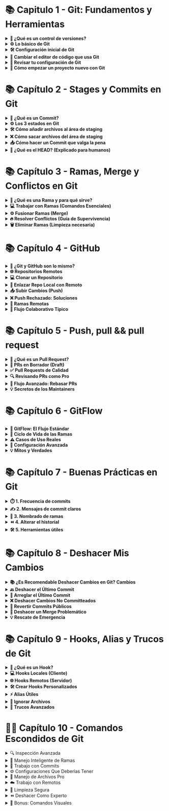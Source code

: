 # 📚 Capitulo 1 - Git: Fundamentos y Herramientas

<details> <summary><strong>🔗 ¿Qué es un control de versiones?</strong></summary>
  
Un control de versiones es básicamente un sistema que guarda todos los cambios que haces en el código de un proyecto. Así puedes tener un historial completo de todo lo que ha pasado, como:

¿Quién lo cambió?

¿Cuándo lo hizo?

¿Qué modificó exactamente?

Sirve mucho para no perderte, volver atrás si algo sale mal y trabajar en equipo sin pisarse el código.

</details> <details> <summary><strong>⚙️ Lo básico de Git</strong></summary>
  
La base de Git son los repositorios, que son como carpetas donde se guardan todas las versiones de tus archivos y los cambios que haces. 
Pueden ser:

Locales: Están en tu computadora.

Remotos: Están en internet (como GitHub), para que varios puedan trabajar juntos.

Git usa ramas (branches), que te dejan hacer cosas nuevas sin tocar el código principal (que suele estar en main).

</details> <details> <summary><strong>🛠 Configuración inicial de Git</strong></summary>
Antes de empezar, tienes que decirle a Git quién eres con tu nombre y correo. Se hace así:

``` bash
git config --global user.name "Tu Nombre"  
git config --global user.email "tuemail@dominio.com"
```  
Así todos tus cambios quedan con tu firma.

</details> <details> <summary><strong>🎨 Cambiar el editor de código que usa Git</strong></summary> Si quieres que Git abra tu editor favorito (como VSCode) cuando necesite que escribas algo, lo puedes configurar así:
  
``` bash
git config --global core.editor "code --wait"
``` 
</details> <details> <summary><strong>🔧 Revisar tu configuración de Git</strong></summary> Para ver cómo tienes configurado Git, usa: 
  
``` bash
git config --list
```   
Te muestra todo, desde tu nombre hasta el editor que usas.

</details> <details> <summary><strong>🚀 Cómo empezar un proyecto nuevo con Git</strong></summary> Para crear un repositorio Git 
 
🚀 Cuando estás comenzando un proyecto nuevo en Git, lo primero que debes hacer es navegar a la carpeta donde se encuentra tu proyecto, y luego inicializar un repositorio para que Git comience a rastrear los cambios en tus archivos. A continuación, te explico el proceso completo de inicialización, configuración y primer commit. 📂🔍

1. 🗂️ Navegar a la Carpeta de tu Proyecto
Primero, abre la terminal o línea de comandos y navega hasta la carpeta donde se encuentra tu proyecto. Usa el comando `cd` (change directory) para moverte a la carpeta deseada:

```bash
cd /ruta/a/tu/proyecto
```
Si el proyecto está en tu escritorio, por ejemplo, el comando podría ser algo como:

```bash
cd ~/Desktop/mi-proyecto
```
🔍 Asegúrate de estar en el directorio correcto antes de proceder.

2. ⚙️ Inicializar un Repositorio Git en Tu Proyecto
Una vez que estés dentro de la carpeta de tu proyecto, el siguiente paso es inicializar un repositorio Git para que Git comience a rastrear todos los cambios que hagas. Para hacerlo, ejecuta el siguiente comando:

```bash
git init
```
🛠️ Este comando creará un directorio oculto llamado .git en tu proyecto, donde Git almacenará todos los archivos e información necesaria para el control de versiones.


</details>

# 📚 Capítulo 2 - Stages y Commits en Git

<details>
  <summary><strong>🔗 ¿Qué es un Commit?</strong></summary>

Un **commit** es como tomar una foto de tu proyecto en un momento exacto. Imagina que cada vez que haces commit, Git guarda una instantánea perfecta de cómo están todos tus archivos en ese instante.

Lo genial es que cada commit guarda:
- 📝 Todos los cambios que preparaste con `git add`
- 👤 Tu nombre y correo (como firmas digitales)
- 📅 La fecha y hora exacta del cambio
- ✉️ El mensaje que escribiste explicando por qué hiciste esos cambios

Ejemplo de un commit real:
```bash
commit a1b2c3d4e5f6g7h8i9j0k1l2m3n4o5p6
Author: Carlos Gómez <carlos@ejemplo.com>
Date:   Tue Oct 10 15:30:22 2023 -0500

    fix: repara el cálculo de descuentos
    
    Se corrigió el error que duplicaba los descuentos en compras
    mayores a $100.000
```
Los commits son la base para trabajar en equipo y poder volver atrás si algo sale mal. ¡Como una máquina del tiempo para tu código!

</details><details> <summary><strong>⚙️ Los 3 estados en Git</strong></summary>
  
Git maneja tus archivos como si pasaran por tres fases:

📝 Modified (Modificado)

Has hecho cambios pero no los has "marcado" para guardar

Como tener borradores de un documento que aún no envías

📦 Staged (Preparado)

Has dicho "esto quiero guardarlo" con git add

Los cambios están listos para la foto final (commit)

```bash
git add script.js  # Prepara solo este archivo
git add .         # Prepara todos los cambios
```
💾 Committed (Confirmado)

La foto ya está tomada y guardada en el historial

Se hace con:

```bash
git commit -m "feat: añade función de búsqueda"
```
Usa git status para ver en qué estado está cada archivo.

</details><details> <summary><strong>🛠 Cómo añadir archivos al área de staging</strong></summary>
  
El área de staging es como una bandeja donde pones los cambios que quieres guardar. Para usarla:

```bash
# Añade un archivo específico
git add index.html

# Añade todos los archivos .js
git add *.js

# Añade TODO lo modificado (con cuidado)
git add .
```
Si quieres ser más selectivo:

```bash
git add -p  # Te pregunta cambio por cambio
```
Recuerda: Lo que no añadas a staging no se guardará en el commit. ¡Revisa siempre con git status antes de continuar!

</details><details> <summary><strong>❌ Cómo sacar archivos del área de staging</strong></summary>
  
¡Ups! ¿Añadiste algo por error? No pasa nada:

```bash
# Saca un archivo específico (pero guarda los cambios)
git reset HEAD archivo-accidental.txt
```
# Saca TODO del staging (pero no borra los cambios)
git reset HEAD
```
Ejemplo práctico:

```bash
$ git add .  # Añadí todo por error
$ git reset HEAD config.yml  # Saco solo este
```
Importante: Esto NO borra tus cambios, solo los saca del área de preparación.

</details><details> <summary><strong>📤 Cómo hacer un Commit que valga la pena</strong></summary>
  
Un buen commit es como un buen mensaje de texto: claro y al punto.

Estructura recomendada:

```bash
git commit -m "tipo: descripción breve" -m "Detalles adicionales..."
```
Tipos de commits útiles:

fix: para correcciones de errores

feat: para nuevas funcionalidades

docs: para cambios en documentación

chore: para tareas de mantenimiento

Ejemplo real:

```bash
git commit -m "feat: añade login con Google" -m "Implementa autenticación OAuth 2.0
para login con cuentas Google. Incluye validación 
de tokens y manejo de errores."
```
Tip: Usa git commit --amend para arreglar el último commit si te equivocaste.

</details><details> <summary><strong>🔄 ¿Qué es el HEAD? (Explicado para humanos)</strong></summary>
  
HEAD es como tu "ubicación actual" en Git. Imagínalo como:

👆 Un dedo señalando el commit donde estás parado

📍 Un marcador que sigue tu posición en el historial

Cosas importantes sobre HEAD:

Siempre apunta al último commit de tu rama actual

Se mueve automáticamente cuando haces nuevos commits

Puedes ver qué commit está señalando con:

```bash
git show HEAD
```
Cuando cambias de rama, HEAD se mueve para apuntar al último commit de esa nueva rama.

Tip : Usa git log para ver tu historial de commits y confirmar que todo está como quieres.

</details>

# 📚 Capítulo 3 - Ramas, Merge y Conflictos en Git

<details>

  <summary><strong>🔀 ¿Qué es una Rama y para qué sirve?</strong></summary>

Las ramas son como **líneas de tiempo alternativas** para tu proyecto. Imagina que:

- 🌱 Cada rama es un universo paralelo donde puedes experimentar
- 🛡️ La rama principal (`main/master`) queda protegida
- 🧪 Perfecto para probar nuevas ideas sin romper lo que ya funciona

**Casos de uso reales:**
```bash
# Nueva funcionalidad
git checkout -b feature/login-social

# Corrección urgente 
git checkout -b hotfix/pago-fallido

# Refactorización
git checkout -b refactor/mejora-performance
```
📌 Dato curioso: Las ramas son solo punteros ligeros a commits, ¡no duplican tu repositorio!

</details><details> <summary><strong>💻 Trabajar con Ramas (Comandos Esenciales)</strong></summary>
  
Crear y moverse entre ramas:

```bash
# Crea rama y cámbiate a ella (en un solo paso)
git checkout -b nueva-rama

# Alternativa moderna (Git 2.23+)
git switch -c nueva-rama

# Listar todas las ramas (local y remotas)
git branch -a

# Ver rama actual
git branch --show-current
```
Flujo de trabajo típico:

1️⃣ **Creas rama desde main** (siempre actualizada)  
2️⃣ **Trabajas en tus cambios**  
3️⃣ **Haces commits frecuentes**  
4️⃣ **Fusionas cuando está lista**  
5️⃣ **Eliminas la rama** (¡no acumules basura!)

</details><details> <summary><strong>⚙️ Fusionar Ramas (Merge)</strong></summary>
  
Fusión básica:

```bash
# 1. Vuelve a la rama principal
git checkout main

# 2. Actualiza con los últimos cambios
git pull origin main

# 3. Fusiona la rama feature
git merge feature/awesome
```
Tipos de merge:

🔀 Fast-forward: Cuando no hay divergencias

🔄 3-way merge: Cuando ambas ramas tienen cambios distintos

🧩 Squash merge: Combina todos los commits en uno solo (ideal para limpieza)

Ejemplo visual:
```bash
main:    A -- B -- C
               \
feature:        D -- E
```
Después de git merge feature:
``` bash
main: A -- B -- C -- F (merge commit)
               \     /
feature:        D -- E
```
</details><details> <summary><strong>🔥 Resolver Conflictos (Guía de Supervivencia)</strong></summary>
  
Cuando Git te dice:
```bash
CONFLICT (content): Merge conflict in archivo.txt
Automatic merge failed; fix conflicts and then commit the result.
Pasos para resolver:
```

Abre el archivo conflictivo

Busca los marcadores:
```bash
python
<<<<<<< HEAD
Tu versión actual
=======
Versión que intentas fusionar
>>>>>>> rama-conflicto
```
Edita para dejar solo lo correcto

Finaliza la resolución:

```bash
git add archivo-resuelto.txt
git commit  # Git autocompleta el mensaje
```
Herramientas útiles:

VS Code tiene resaltado de conflictos integrado

Usa git mergetool para abrir ayudas visuales

</details><details> <summary><strong>🗑️ Eliminar Ramas (Limpieza necesaria)</strong></summary>
  
Eliminación segura:

```bash
# Elimina rama local (solo si está fusionada)
git branch -d rama-vieja

# Fuerza eliminación (no fusionada)
git branch -D rama-experimental

# Elimina rama remota
git push origin --delete rama-remota-obsoleta
```
Verifica antes de borrar:

```bash
# Muestra ramas ya fusionadas
git branch --merged

# Ramas no fusionadas
git branch --no-merged
```
💡 Tip : Usa nombres descriptivos como feat/user-profile en vez de rama1

</details>

# 📚 Capítulo 4 - GitHub

<details>
  <summary><strong>🔗 ¿Git y GitHub son lo mismo?</strong></summary>

¡Error común! Son **herramientas diferentes** pero complementarias:

- 🛠️ **Git**: El motor de control de versiones (local)
- ☁️ **GitHub**: La plataforma para alojar repositorios (remoto)

Ejemplo práctico:
```bash
# Esto es Git (local)
git init

# Esto interactúa con GitHub (remoto)
git remote add origin https://github.com/usuario/repo.git
```
Analogía: Git es como tu computadora personal, GitHub es como Dropbox para tu código.

</details><details> <summary><strong>🌐 Repositorios Remotos</strong></summary>
  
Tu backup en la nube para proyectos. Para configurarlo:

Crea repo en GitHub (botón verde "+ New repository")

Conecta tu repo local:

```bash
git remote add origin URL_DEL_REPO
git push -u origin main
```
Dato clave: Puedes tener múltiples remotos:

```bash
git remote add upstream URL_FORK  # Para proyectos open source
```
</details><details> <summary><strong>💻 Clonar un Repositorio</strong></summary>
  
El "Descargar proyecto" de los programadores:

```bash
# Forma básica
git clone https://github.com/usuario/repo.git

# Con nombre personalizado para la carpeta
git clone URL nombre-personalizado

# Para repos privados (requiere configuración SSH)
git clone git@github.com:usuario/repo.git
```
Tip: Usa gh repo clone usuario/repo si tienes GitHub CLI instalado.

</details><details> <summary><strong>🔗 Enlazar Repo Local con Remoto</strong></summary>

Cuando ya tienes código local y quieres subirlo:

```bash
# Paso 1: Crear conexión
git remote add origin URL_DEL_REPO

# Paso 2: Verificar
git remote -v  # Debe mostrar fetch/push

# Paso 3: Primer push
git push -u origin main
```
Si te equivocas de URL:

```bash
git remote set-url origin NUEVA_URL
```
</details><details> <summary><strong>📤 Subir Cambios (Push)</strong></summary>
  
El equivalente a "Guardar en la nube":

```bash
# Forma estándar
git push origin main

# Forma corta (solo si ya configuraste upstream)
git push

# Forzar push (¡Cuidado! Solo para emergencias)
git push --force-with-lease
```
Flujo completo:

```bash
git add .
git commit -m "feat: añade funcionalidad X"
git push
```
</details><details> <summary><strong>❌ Push Rechazado: Soluciones</strong></summary>
  
Causas comunes:

Alguien más subió cambios antes que tú

Historial incompatible

Solución paso a paso:

```bash
# 1. Baja los últimos cambios
git pull origin main

# 2. Resuelve conflictos si los hay
# (Edita los archivos marcados)

# 3. Vuelve a intentar
git push
```
Caso extremo (si el pull crea commits innecesarios):

```bash
git fetch origin
git rebase origin/main
git push
```
</details><details> <summary><strong>🌱 Ramas Remotas</strong></summary>
  
Para publicar una rama local:

```bash
# Publicar rama por primera vez
git push -u origin mi-rama

# Actualizar rama existente
git push origin mi-rama

# Ver todas las ramas remotas
git branch -r
```
Eliminar rama remota:

```bash
git push origin --delete rama-obsoleta
Consejo: Usa nombres descriptivos:

feat/login-social en vez de rama1

fix/error-api en vez de patch
```
</details><details> <summary><strong>🚀 Flujo Colaborativo Típico</strong></summary>
  
Clona el repo:

```bash
git clone URL
```
Crea tu rama:

```bash
git checkout -b mi-feature
```
Trabaja y haz commits:

```bash
git add .
git commit -m "feat: añade X"
```
Sincroniza con los últimos cambios:

```bash
git fetch origin
git rebase origin/main
```
Sube tus cambios:

```bash
git push origin mi-feature
```
Crea Pull Request en GitHub

</details>

# 📚 Capítulo 5 - Push, pull && pull request

<details>
  <summary><strong>🔗 ¿Qué es un Pull Request?</strong></summary>

Un **Pull Request (PR)** es como proponer una mejora en un proyecto compartido. Imagina que:

- ✉️ Es una solicitud formal para incluir tus cambios
- 👀 Permite revisiones de código antes de fusionar
- 🤝 Facilita el trabajo en equipo

**Flujo completo desde terminal**:
```bash
# 1. Crea una rama específica
git checkout -b fix/login-error

# 2. Haz tus cambios y commitea
git add .
git commit -m "fix: corrige validación de email en login"

# 3. Sube la rama
git push origin fix/login-error

# 4. Crea el PR (requiere GitHub CLI)
gh pr create \
  --title "Corrige validación de emails" \
  --body "Soluciona el problema con dominios .edu" \
  --reviewer equipo-qa
```
Dato : En GitHub, los PR generan automáticamente:

✅ Checks de integración continua

💬 Hilos de discusión

🔍 Vista de diferencias (diffs)

</details><details> <summary><strong>📝 PRs en Borrador (Draft)</strong></summary>
  
Los Draft PRs son como "Trabajo en progreso" para tu código:

¿Cuándo usarlos?

🚧 Cuando necesitas feedback temprano

⏳ Para cambios complejos que llevarán tiempo

👥 Para coordinar con otros devs

Cómo gestionarlos:

```bash
# Crear PR como borrador (CLI)
gh pr create --draft

# Convertir a PR listo (desde GitHub UI)
# O via CLI:
gh pr ready 1234  # Número del PR
```
Ventajas:

🔒 No se puede mergear accidentalmente

🏷 Se ve diferente en la lista de PRs

💡 Permite recibir sugerencias tempranas

</details><details> <summary><strong>✅ Pull Requests de Calidad</strong></summary>
  
Plantilla para PRs efectivas:

```bash
## Qué hace este PR
- Corrige el cálculo de impuestos para clientes internacionales
- Añade validación de formato VAT

## Por qué es necesario
Fixes #123  (Referencia al issue)

## Capturas (opcional)
| Antes         | Después       |
|-------        |---------      |
| ![Error](url) | ![Fixed](url) |

## Cómo probar
1. Ejecutar `npm test`
2. Verificar flujo de checkout con:
   ```bash
   curl -X POST /checkout -d '{"country": "DE"}'
```
**Errores comunes a evitar**:
- 🔄 Mezclar múltiples funcionalidades en un PR
- 📝 Mensajes genéricos como "Fix bugs"
- 🚫 Ignorar las guías de estilo del proyecto
</details>

<details>
  <summary><strong>🔍 Revisando PRs como Pro</strong></summary>

**Comandos útiles para revisores**:
```bash
# Probar localmente el PR
gh pr checkout 1234

# Ver cambios directamente en terminal
gh pr diff 1234

# Aprobar con comentario
gh pr review 1234 --approve -b "LGTM!"
```
Checklist de revisión:

🔎 El código cumple su propósito

🧪 Tiene tests adecuados

📚 La documentación se actualizó

🎨 Sigue el estilo del proyecto

⚡ No introduce regresiones

Ejemplo de feedback constructivo:

Sugerencia para `validation.js`:
```javascript
// En vez de:
if (email.includes('@'))
// Podría ser:
if (isValidEmail(email))  // Usa la función existente
Esto mantendría consistencia con el resto del códigobase.
```
</details>

<details>
  <summary><strong>🚀 Flujo Avanzado: Rebasar PRs</strong></summary>

Cuando tu PR tiene conflictos:

```bash
# 1. Traer últimos cambios
git fetch origin main

# 2. Rebasar tu rama
git checkout mi-pr
git rebase origin/main

# 3. Resolver conflictos (si los hay)
git mergetool

# 4. Forzar push actualizado
git push --force-with-lease
```
Beneficios:

🧹 Mantiene el historial limpio

🔗 Evita commits de merge innecesarios

🚦 Facilita la revisión lineal

</details><details> <summary><strong>💡 Secretos de los Maintainers</strong></summary>
  
Comandos para gestión avanzada:

```bash
# Combinar PR con squash (CLI)
gh pr merge 1234 --squash

# Hacer merge desde terminal
gh pr merge 1234 --merge

# Revertir un PR mal mergeado
gh pr revert 1234
```
</details>

# 📚 Capítulo 6 - GitFlow

<details>

  <summary><strong>🔀 GitFlow: El Flujo Estándar</strong></summary>

GitFlow es como el **sistema de metro** de tu código: líneas claras con paradas definidas. Así funciona:

### 🚉 Estaciones principales (ramas permanentes)
```bash
# Línea de producción (nunca cierra)
git branch main

# Línea de pre-producción (todos suben aquí primero)
git branch develop
```
🚋 Trenes temporales (ramas de trabajo)
```bash
# Tren de nuevas características (feature)
git checkout -b feature/user-auth develop

# Tren de emergencia (hotfix)
git checkout -b hotfix/404-error main

# Tren de lanzamiento (release)
git checkout -b release/v1.3 develop
```
Comandos clave para conductores:

```bash
# Iniciar GitFlow (configura automáticamente todo)
git flow init

# Lanzar nueva feature
git flow feature start search-filters
```
Diagrama del metro:
```bash
main    ——○————————○————————○—————○
           \       |       /
develop    —○—○—○—○—○—○—○—
             /     |     \
feature    ○○○   ○○○   ○○○
```
</details><details> <summary><strong>🔄 Ciclo de Vida de las Ramas</strong></summary>
  
1. Features (2-3 días de vida):

```bash
# Abrir línea nueva
git flow feature start payment-gateway

# Subir al repositorio
git flow feature publish payment-gateway

# Cerrar línea (fusiona a develop)
git flow feature finish payment-gateway
```
2. Hotfixes (Horas):

```bash
git flow hotfix start session-expiry
# ...correcciones rápidas...
git flow hotfix finish session-expiry  # Fusiona a main y develop
```
3. Releases (1-2 semanas):

```bash
git flow release start v1.4
# ...preparar lanzamiento...
git flow release finish v1.4  # Fusiona a main y develop
```
Tip: Usa etiquetas semánticas:

```bash
git tag -a v1.4.0 -m "Lanzamiento estable"
```
</details><details> <summary><strong>⚠️ Casos de Uso Reales</strong></summary>
  
Cuándo usar GitFlow:

🏦 Proyectos empresariales con ciclos de lanzamiento fijos

📱 Apps móviles con versionado estricto

🛠️ Equipos >5 desarrolladores

Cuándo evitar GitFlow:

🚀 Startups con deploy continuo

🧪 Proyectos experimentales

👨‍💻 Equipos pequeños (<3 personas)

Ejemplo en la vida real:

```bash
# 1. Desarrollo normal
git flow feature start dark-mode
git commit -m "feat: añade toggle dark/light"

# 2. Lanzamiento
git flow release start v2.1
git flow release finish v2.1

# 3. Emergencia
git flow hotfix start login-crash
git commit -m "fix: null pointer en auth"
git flow hotfix finish login-crash
```
</details><details> <summary><strong>🔧 Configuración Avanzada</strong></summary>
  
Personaliza nombres de ramas:

```bash
git config gitflow.prefix.feature "func/"
git config gitflow.prefix.hotfix "parche/"
```
Integración con CI/CD:
```bash
# Ejemplo .gitlab-ci.yml
stages:
  - test
  - deploy

test_feature:
  only:
    - /^func/.*$/
  script: npm test

deploy_prod:
  only:
    - main
  script: ./deploy.sh
```
Herramientas visuales:

```bash
git log --graph --abbrev-commit --decorate --all
# O instala:
brew install tig  # Navegador interactivo
```
</details><details> <summary><strong>💡 Mitos y Verdades</strong></summary>

Mito: "GitFlow es obligatorio para proyectos serios"
Realidad: Muchos proyectos modernos prefieren GitHub Flow o Trunk-Based

Mito: "Las ramas de release son innecesarias"
Realidad: Son útiles para:

📦 Preparar changelogs

🔍 Última ronda de testing

🏷 Versionado preciso

Comparación de comandos:

Acción	GitFlow	GitHub Flow
Nueva func	git flow feature start	git checkout -b feat
Deploy	git flow release finish	git push origin main
Fix urgente	git flow hotfix start	git checkout -b fix

</details>

# 📚 Capítulo 7 - Buenas Prácticas en Git

<details>
  <summary><strong>⏱️ 1. Frecuencia de commits</strong></summary>

Haz commits frecuentes, pero con sentido. Es mejor hacer varios commits pequeños que uno enorme al final del día. Piensa en commits como puntos de guardado lógicos: cuando arreglas un bug específico o añades una función completa.

```bash
# ✅ Así sí:
git commit -m "fix: corrige error de validación en formulario"

# ❌ Así no:
git commit -m "muchos cambios"
```
🔹 No hagas commits de cambios sin importancia. Cada commit debe tener un propósito claro.

</details><details> <summary><strong>✍️ 2. Mensajes de commit claros</strong></summary>
  
📌 Usa verbos en imperativo (añade, corrige, elimina) y sé específico:

```bash
# 💚 Buen ejemplo:
git commit -m "feat: añade paginación a lista de productos"

# 💔 Mal ejemplo:
git commit -m "paginación"
```
📝 Si el cambio necesita explicación, usa el cuerpo del commit:

```bash
git commit -m "fix: corrige cálculo de impuestos" -m "
- Problema: no consideraba tasa regional
- Solución: añade campo 'tax_rate' al cálculo
- Impacto: afecta reportes fiscales
"
```
🏷️ Prefijos útiles:

feat:: nueva funcionalidad 🆕

fix:: corrección de errores 🐛

docs:: cambios en documentación 📄

</details><details> <summary><strong>🌿 3. Nombrado de ramas</strong></summary>
  
Usa nombres descriptivos y consistentes:

```bash
# 🌟 Para nuevas funcionalidades:
git checkout -b feat/buscador-avanzado

# 🛠️ Para correcciones:
git checkout -b fix/error-login-movil

# 🎫 Si usas sistema de tickets:
git checkout -b fix/PROJ-123-error-404
```
⚠️ Evita nombres genéricos como "prueba" o "cambios".

</details><details> <summary><strong>⏪ 4. Alterar el historial</strong></summary>

🚨 Normalmente no debes modificar el historial de commits, especialmente si ya los compartiste. Pero hay excepciones:

Para commits locales no compartidos:

```bash
git commit --amend  # ✏️ Corrige el último commit
```
Si subiste información sensible:

```bash
git filter-branch --force --index-filter 'git rm --cached --ignore-unmatch archivo-secreto.txt' --prune-empty --tag-name-filter cat -- --all
```
🔒 La alternativa segura:

```bash
git revert mal_commit  # ↩️ Crea commit que deshace cambios
```
</details><details> <summary><strong>🛠️ 5. Herramientas útiles</strong></summary>
  
🔍 Para verificar cambios antes de commitear:

```bash
git diff --staged
```
📜 Para ver el historial claro:

```bash
git log --oneline --graph
```
🧩 Para manejar cambios complejos:

```bash
git add -p  # ➕ Añade cambios interactivamente
```
⚡ Alias recomendados (añade a tu .gitconfig):

```ini
[alias]
hist = log --pretty=format:'%h %ad | %s%d [%an]' --date=short --graph
```
</details>


# 📚 Capítulo 8 - Deshacer Mis Cambios

<details>
  
<summary><strong> 📚 ¿Es Recomendable Deshacer Cambios en Git?  Cambios</strong></summary>


1. Información Sensible Expuesta

```bash
# Si subiste credenciales por accidente
git filter-repo --invert-paths --path credentials.txt
```
2. Bugs Recién Descubiertos

```bash
# Si un commit introdujo un error crítico
git revert abc123  # Crea commit que deshace los cambios
```
🔹 Recomendado: Cuando trabajas solo o con cambios no compartidos.

</details><details><summary><strong>🔙 Deshacer el Último Commit</strong></summary>

¿Cometiste un error en tu último commit? No entres en pánico, Git tiene la solución. Aquí tus opciones:

```bash
# 🟢 Conserva cambios en staging (puedes editarlos)
git reset --soft HEAD~1

# 🟡 Devuelve cambios al área de trabajo (sin staging)
git reset --mixed HEAD~1  # Este es el predeterminado

# 🔴 Elimina TODO (cambios y commit)
git reset --hard HEAD~1
```
💡 Tip: Usa --soft cuando solo quieras reescribir el mensaje del commit o agregar archivos olvidados.

</details><details> <summary><strong>📝 Arreglar el Último Commit</strong></summary>
  
¿Olvidaste incluir un archivo o escribiste mal el mensaje? Arreglémoslo:

```bash
# 1. Añade los archivos que faltaban
git add archivo-olvidado.js

# 2. Corrige el commit
git commit --amend
```
⚠️ Importante: Si ya hiciste push, evita --amend para no romper el historial compartido. Mejor usa:

```bash
git revert HEAD
```

</details><details> <summary><strong>❌ Deshacer Cambios No Committeados</strong></summary>

¿Cambios que no quieres guardar? Así los eliminas:

```bash
# Descartar cambios en un archivo
git restore archivo-arruinado.js

# Descartar TODOS los cambios locales
git restore .

# Eliminar archivos no rastreados (¡Cuidado!)
git clean -fd
```
🔸 Recuerda: git clean borra archivos permanentemente. Usa -n primero para simular:

```bash
git clean -n  # "Dry run" - muestra qué borraría
```

</details><details> <summary><strong>🔄 Revertir Commits Públicos</strong></summary>
  
Si ya hiciste push, usa revert para deshacer cambios sin alterar el historial:

```bash
# Revertir el último commit
git revert HEAD

# Revertir un commit específico
git revert abc1234

# Revertir un rango de commits
git revert abc1234..def5678
```
🌐 Ventaja: Esto es seguro para trabajo en equipo, ya que no reescribe historia.

</details><details> <summary><strong>📅 Deshacer un Merge Problemático</strong></summary>
  
Merge que salió mal? Soluciones:

```bash
# Si NO has committeado el merge:
git merge --abort

# Si YA committeaste el merge:
git revert -m 1 <merge-commit-hash>
```
🛠️ Ejemplo completo:

```bash
# 1. Encuentra el hash del merge
git log --merges

# 2. Reviértelo
git revert -m 1 d4f5g6h
```
🔧 La opción -m 1 especifica mantener la rama principal (usualmente main/master).

</details><details> <summary><strong>💡 Rescate de Emergencia</strong></summary>
  
¿Perdiste cambios importantes? Tu salvavidas:

```bash
# Ver TODO lo que has hecho (incluyendo lo "perdido")
git reflog
# Recupera un commit eliminado
git checkout abc1234  # Hash del commit desde reflog
git checkout -b rescate-abc1234  # Crea rama de rescate
```
🧠 Dato curioso: reflog guarda tus acciones por ~90 días. ¡Tu red de seguridad!

</details>

# 📚 Capítulo 9 - Hooks, Alias y Trucos de Git

<details>
  <summary><strong>🔗 ¿Qué es un Hook?</strong></summary>

Los hooks son scripts automáticos que Git ejecuta antes o después de eventos clave. Piensa en ellos como asistentes que:
- ✋ **Interceptan acciones** (como commits o pushes)
- 🔍 **Validan cambios**
- 🤖 **Automatizan tareas repetitivas**

Se almacenan en `.git/hooks` y hay ejemplos predefinidos (terminan en `.sample`). Para activarlos:
```bash
chmod +x .git/hooks/pre-commit  # Da permisos de ejecución
```
</details><details> <summary><strong>💻 Hooks Locales (Cliente)</strong></summary>
  
Los más útiles:

pre-commit: Ejecuta tests rápidos o linters

```bash
# Ejemplo: Verificar ESLint antes de commitear
npm run lint
```
commit-msg: Valida el formato del mensaje

```bash
# Requiere mensajes con prefijo (feat, fix, etc.)
if ! grep -qE '^(feat|fix|docs):' "$1"; then
  echo "Formato inválido!" >&2
  exit 1
fi
```
pre-push: Ejecuta tests completos

```bash
npm test
```
📌 No se comparten por defecto (cada dev debe configurarlos).

</details><details> <summary><strong>🌐 Hooks Remotos (Servidor)</strong></summary>
  
Comunes en servidores Git:

pre-receive: Valida permisos o políticas

```bash
# Rechaza pushes a main sin PR
if [ "$(git rev-parse --symbolic-full-name HEAD)" = "refs/heads/main" ]; then
  echo "¡Usa Pull Requests!" >&2
  exit 1
fi
```
post-receive: Notifica a Slack o despliega

```bash
curl -X POST -H 'Content-type: application/json' \
--data '{"text":"Nuevo push en repo X"}' $SLACK_WEBHOOK
```
🔒 Suelen configurarse en GitHub/GitLab CI.

</details><details> <summary><strong>🛠 Crear Hooks Personalizados</strong></summary>

Pasos:

Edita/Crea el archivo en .git/hooks/

```bash
vim .git/hooks/pre-commit
```
Usa cualquier lenguaje (Bash, Python, etc.):

```python
#!/usr/bin/env python3
import sys
if "WIP" in open(sys.argv[1]).read():
    print("¡No committees trabajos en progreso!")
    sys.exit(1)
```
Dale permisos:

```bash
chmod +x .git/hooks/pre-commit
```
💡 Tip: Usa husky para hooks en proyectos Node.js.

</details><details> <summary><strong>⚡ Alias Útiles</strong></summary>
  
Añade a ~/.gitconfig:

```ini
[alias]
  hist = log --pretty=format:'%h %ad | %s%d [%an]' --date=short --graph
  st = status -sb
  co = checkout
  undo = reset HEAD~1 --mixed
  amend = commit --amend --no-edit
```
Ejemplos:

```bash
git st  # Status compacto
git hist  # Historial visual
```
</details><details> <summary><strong>📂 Ignorar Archivos</strong></summary>
  
Para un proyecto (/.gitignore):
```bash
# Ignorar node_modules y archivos de IDE
node_modules/
.idea/
*.log
```
Globalmente:

```bash
git config --global core.excludesfile ~/.gitignore_global
```
Dejar de trackear (sin borrar):

```bash
git rm --cached config.local.json
```
🔍 Genera .gitignore: gitignore.io

</details><details> <summary><strong>🔧 Trucos Avanzados</strong></summary>
  
Buscar en el historial:

```bash
git log -S "functionName"  # Busca cambios en código
```
Ver cambios de un archivo:

```bash
git blame archivo.js  # ¿Quién escribió cada línea?
```
Guardar cambios temporalmente:

```bash
git stash  # Guarda cambios sin commit
git stash pop  # Recupera
```
</details>

# 🕵️‍♂️ Capítulo 10 - Comandos Escondidos de Git 

<details>
<summary>🔍 Inspección Avanzada</summary>

```bash
# Ver cambios lado a lado (más legible)
git diff --color-words --word-diff-regex='\w+|[^[:space:]]'

# Ver historial de cambios de un archivo específico
git log -p -- archivo.txt

# Ver quién escribió cada línea (con fechas)
git blame -e -w --date=short archivo.py
```
</details><details> <summary>🌿 Manejo Inteligente de Ramas</summary>
  
```bash
# Ver las últimas ramas trabajadas (útil cuando tienes muchas)
git for-each-ref --sort=-committerdate refs/heads/ --format='%(color:yellow)%(refname:short)%(color:reset) - %(contents:subject)'

# Crear rama desde un commit específico
git branch nueva-rama abc1234

# Ver diferencias con la rama remota
git diff @{u}  # @{u} = upstream branch
```
</details><details> <summary>💾 Trabajo con Commits</summary>
  
```bash
# Modificar el mensaje del último commit
git commit --amend

# Deshacer commit pero mantener cambios en staging
git reset --soft HEAD~1

# Seleccionar cambios específicos de otro commit (cherry-pick interactivo)
git cherry-pick -n abc123  # -n para no hacer commit automático
```
</details><details> <summary>⚙️ Configuraciones Que Deberías Tener</summary>
  
```bash
# Mejorar el output de git status
git config --global status.short true
git config --global status.branch true

# Configurar alias útiles
git config --global alias.undo 'reset HEAD~1'
git config --global alias.lg "log --color --graph --pretty=format:'%Cred%h%Creset -%C(yellow)%d%Creset %s %Cgreen(%cr) %C(bold blue)<%an>%Creset'"

# Habilitar autocompletado (Linux/Mac)
source /usr/share/bash-completion/completions/git
```
</details><details> <summary>📁 Manejo de Archivos Pro</summary>
  
```bash
# Ver archivos modificados de forma compacta
git status -s -b

# Añadir cambios interactivos (seleccionar por trozos)
git add -p

# Ver diferencias en archivos no trackeados
git diff --no-index -- archivo1 archivo2
```

</details><details> <summary>☁️ Trabajo con Remotos</summary>

```bash
# Ver URLs de los remotos
git remote -v

# Añadir un segundo remoto
git remote add upstream URL

# Descargar cambios sin hacer merge (útil para revisar)
git fetch --all
```
</details><details> <summary>🧼 Limpieza Segura</summary>

```bash
# Ver qué se borraría (dry run)
git clean -ndX

# Eliminar archivos ignorados
git clean -fX

# Compactar repositorio (sin perder nada)
git gc --auto
</details><details> <summary>🤝 Colaboración Mejorada</summary>
bash
# Ver contribuciones gráficas
git shortlog -sn --all --no-merges

# Crear parche para compartir
git format-patch HEAD~1..HEAD -o patches/

# Aplicar parches recibidos
git am patches/*.patch
```
</details><details> <summary>⏪ Deshacer Como Experto</summary>
  
```bash
# Descartar cambios en un archivo
git restore archivo.txt

# Revertir un commit específico
git revert abc123 --no-edit

# Recuperar archivo borrado
git checkout HEAD^ -- archivo-borrado.txt
```
</details><details> <summary>🎁 Bonus: Comandos Visuales</summary>
  
```bash
# Interfaz gráfica para staging (requiere tig)
tig status

# Ver árbol de commits interactivo
git log --graph --oneline --all

# Ver cambios actuales de forma compacta
git diff --stat
```
</details>